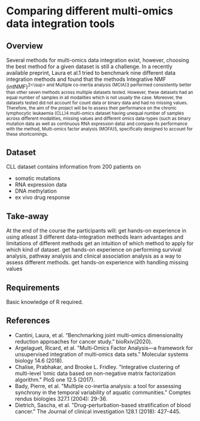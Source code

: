 # Comparing different multi-omics data integration tools
 
## Overview
Several methods for multi-omics data integration exist, however, choosing the best method for a given dataset is still a challenge. In a recently available preprint, Laura et al.1 tried to benchmark nine different data integration methods and found that the methods Integrative NMF (intNMF)<sup>2<\sup> and Multiple co-inertia analysis (MCIA)3 performed consistently better than other seven methods across multiple datasets tested. However, these datasets had an equal number of samples in all modalities which is not usually the case. Moreover, the datasets tested did not account for count data or binary data and had no missing values. Therefore, the aim of the project will be to assess their performance on the chronic lymphocytic leukaemia (CLL)4 multi-omics dataset having unequal number of samples across different modalities, missing values and different omics data-types (such as binary mutation data as well as continuous RNA expression data) and compare its performance with the method, Multi-omics factor analysis (MOFA)5, specifically designed to account for these shortcomings.

## Dataset
CLL dataset contains information from 200 patients on
- somatic mutations
- RNA expression data
- DNA methylation
- ex vivo drug response

## Take-away
At the end of the course the participants will:
get hands-on experience in using atleast 3 different data-integration methods
learn advantages and limitations of different methods
get an intuition of which method to apply for which kind of dataset.
get hands-on experience on performing survival analysis, pathway analysis and clinical association analysis as a way to assess different methods.
get hands-on experience with handling missing values

## Requirements
Basic knowledge of R required.

## References
- Cantini, Laura, et al. “Benchmarking joint multi-omics dimensionality reduction approaches for cancer study.” bioRxiv(2020).
- Argelaguet, Ricard, et al. "Multi‐Omics Factor Analysis—a framework for unsupervised integration of multi‐omics data sets." Molecular systems biology 14.6 (2018).
- Chalise, Prabhakar, and Brooke L. Fridley. "Integrative clustering of multi-level ‘omic data based on non-negative matrix factorization algorithm." PloS one 12.5 (2017).
- Bady, Pierre, et al. "Multiple co-inertia analysis: a tool for assessing synchrony in the temporal variability of aquatic communities." Comptes rendus biologies 327.1 (2004): 29-36.
- Dietrich, Sascha, et al. "Drug-perturbation-based stratification of blood cancer." The Journal of clinical investigation 128.1 (2018): 427-445.

